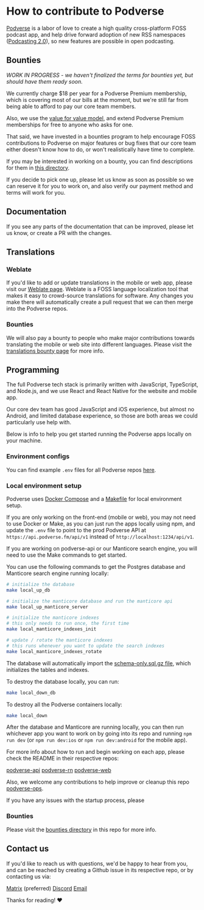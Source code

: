 # How to contribute to Podverse

[Podverse](https://podverse.fm) is a labor of love to create a high quality cross-platform FOSS podcast app, and help drive forward adoption of new RSS namespaces ([Podcasting 2.0](https://github.com/Podcastindex-org/podcast-namespace/blob/main/podcasting2.0.md)), so new features are possible in open podcasting.

## Bounties

*WORK IN PROGRESS - we haven't finalized the terms for bounties yet, but should have them ready soon.*

We currently charge $18 per year for a Podverse Premium membership, which is covering most of our bills at the moment, but we're still far from being able to afford to pay our core team members.

Also, we use the [value for value model](https://value4value.info/), and extend Podverse Premium memberships for free to anyone who asks for one.

That said, we have invested in a bounties program to help encourage FOSS contributions to Podverse on major features or bug fixes that our core team either doesn't know how to do, or won't realistically have time to complete.

If you may be interested in working on a bounty, you can find descriptions for them in [this directory](https://github.com/podverse/podverse-ops/tree/master/bounties).

If you decide to pick one up, please let us know as soon as possible so we can reserve it for you to work on, and also verify our payment method and terms will work for you.

## Documentation

If you see any parts of the documentation that can be improved, please let us know, or create a PR with the changes.

## Translations

### Weblate

If you'd like to add or update translations in the mobile or web app, please visit our [Weblate page](https://hosted.weblate.org/projects/podverse/). Weblate is a FOSS language localization tool that makes it easy to crowd-source translations for software. Any changes you make there will automatically create a pull request that we can then merge into the Podverse repos.

### Bounties

We will also pay a bounty to people who make major contributions towards translating the mobile or web site into different languages. Please visit the [translations bounty page](https://github.com/podverse/podverse-ops/tree/master/bounties/translations) for more info.

## Programming

The full Podverse tech stack is primarily written with JavaScript, TypeScript, and Node.js, and we use React and React Native for the website and mobile app.

Our core dev team has good JavaScript and iOS experience, but almost no Android, and limited database experience, so those are both areas we could particularly use help with.

Below is info to help you get started running the Podverse apps locally on your machine.

### Environment configs

You can find example `.env` files for all Podverse repos [here](https://github.com/podverse/podverse-ops/tree/master/config).

### Local environment setup

Podverse uses [Docker Compose](https://github.com/podverse/podverse-ops/tree/master/docker-compose) and a [Makefile](https://github.com/podverse/podverse-ops/blob/master/Makefile) for local environment setup.

If you are only working on the front-end (mobile or web), you may not need to use Docker or Make, as you can just run the apps locally using npm, and update the `.env` file to point to the prod Podverse API at `https://api.podverse.fm/api/v1` instead of `http://localhost:1234/api/v1`.

If you are working on podverse-api or our Manticore search engine, you will need to use the Make commands to get started.

You can use the following commands to get the Postgres database and Manticore search engine running locally:

```bash
# initialize the database
make local_up_db

# initialize the manticore database and run the manticore api
make local_up_manticore_server

# initialize the manticore indexes
# this only needs to run once, the first time 
make local_manticore_indexes_init

# update / rotate the manticore indexes
# this runs whenever you want to update the search indexes
make local_manticore_indexes_rotate
```

The database will automatically import the [schema-only.sql.gz file](https://github.com/podverse/podverse-ops/tree/master/db/schema-only), which initializes the tables and indexes.

To destroy the database locally, you can run:

```bash
make local_down_db
```

To destroy all the Podverse containers locally:

```bash
make local_down
```

After the database and Manticore are running locally, you can then run whichever app you want to work on by going into its repo and running `npm run dev` (or `npm run dev:ios` or `npm run dev:android` for the mobile app).

For more info about how to run and begin working on each app, please check the README in their respective repos:

[podverse-api](https://github.com/podverse/podverse-api)
[podverse-rn](https://github.com/podverse/podverse-rn)
[podverse-web](https://github.com/podverse/podverse-web)

Also, we welcome any contributions to help improve or cleanup this repo [podverse-ops](https://github.com/podverse/podverse-ops).

If you have any issues with the startup process, please 

### Bounties

Please visit the [bounties directory](https://github.com/podverse/podverse-ops/tree/master/bounties) in this repo for more info.

## Contact us

If you'd like to reach us with questions, we'd be happy to hear from you, and can be reached by creating a Github issue in its respective repo, or by contacting us via:

[Matrix](https://matrix.to/#/#podverse-space:matrix.org) (preferred)
[Discord](https://discord.gg/6HkyNKR)
[Email](mailto:contact@podverse.fm)

Thanks for reading! ❤️
